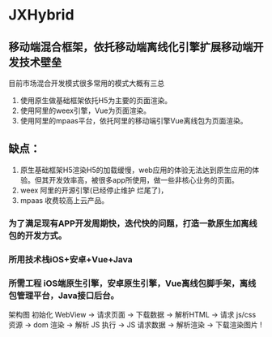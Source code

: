 # JXHybrid
## 移动端混合框架，依托移动端离线化引擎扩展移动端开发技术壁垒
目前市场混合开发模式很多常用的模式大概有三总
1. 使用原生做基础框架依托H5为主要的页面渲染。
2. 使用阿里的weex引擎，Vue为页面渲染。
3. 使用阿里的mpaas平台，依托阿里的移动端引擎Vue离线包为页面渲染。

## 缺点：
1. 原生基础框架H5渲染H5的加载缓慢，web应用的体验无法达到原生应用的体验。但其开发效率高，被很多app所使用，做一些非核心业务的页面。
2. weex 阿里的开源引擎(已经停止维护 烂尾了)，
3. mpaas 收费较高上云产品。

### 为了满足现有APP开发周期快，迭代快的问题，打造一款原生加离线包的开发方式。
### 所用技术栈iOS+安卓+Vue+Java
### 所需工程 iOS端原生引擎，安卓原生引擎，Vue离线包脚手架，离线包管理平台，Java接口后台。

架构图
初始化 WebView -> 请求页面 -> 下载数据 -> 解析HTML -> 请求 js/css 资源 -> dom 渲染 -> 解析 JS 执行 -> JS 请求数据 -> 解析渲染 -> 下载渲染图片
! [](https://nightwish.oss-cn-beijing.aliyuncs.com/2020/05/18/15895445172664.jpg)

